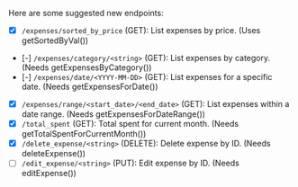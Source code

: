 Here are some suggested new endpoints:

- [x] `/expenses/sorted_by_price` (GET): List expenses by price. (Uses getSortedByVal())
- [-] `/expenses/category/<string>` (GET): List expenses by category. (Needs getExpensesByCategory())
- [-] `/expenses/date/<YYYY-MM-DD>` (GET): List expenses for a specific date. (Needs getExpensesForDate())
- [x] `/expenses/range/<start_date>/<end_date>` (GET): List expenses within a date range. (Needs getExpensesForDateRange())
- [x] `/total_spent` (GET): Total spent for current month. (Needs getTotalSpentForCurrentMonth())
- [x] `/delete_expense/<string>` (DELETE): Delete expense by ID. (Needs deleteExpense())
- [ ] `/edit_expense/<string>` (PUT): Edit expense by ID. (Needs editExpense())
